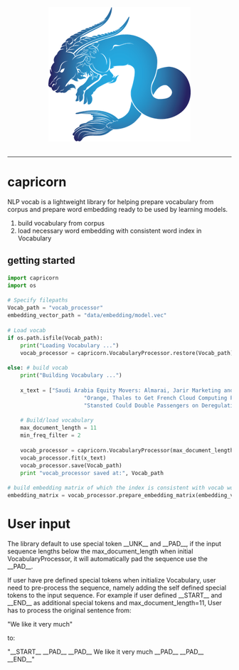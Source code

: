 
<div align="center">
  <img src="img_src/Capricorn_icon_sml.png"><br><br>
</div>

-----------------

# capricorn

NLP vocab is a lightweight library for helping prepare vocabulary from 
corpus and prepare word embedding ready to be used by learning models.

1. build vocabulary from corpus
2. load necessary word embedding with consistent word index in Vocabulary

## getting started
```python
import capricorn
import os

# Specify filepaths
Vocab_path = "vocab_processor"
embedding_vector_path = "data/embedding/model.vec"

# Load vocab
if os.path.isfile(Vocab_path):
    print("Loading Vocabulary ...")
    vocab_processor = capricorn.VocabularyProcessor.restore(Vocab_path)

else: # build vocab
	print("Building Vocabulary ...")
	
	x_text = ["Saudi Arabia Equity Movers: Almarai, Jarir Marketing and Spimaco.",
                        "Orange, Thales to Get French Cloud Computing Funds, Figaro Says.",
                        "Stansted Could Double Passengers on Deregulation, Times Reports."]

	# Build/load vocabulary
	max_document_length = 11
	min_freq_filter = 2

	vocab_processor = capricorn.VocabularyProcessor(max_document_length=max_document_length, min_frequency=min_freq_filter)
	vocab_processor.fit(x_text)
	vocab_processor.save(Vocab_path)
	print "vocab_processor saved at:", Vocab_path

# build embedding matrix of which the index is consistent with vocab word2index mapping	
embedding_matrix = vocab_processor.prepare_embedding_matrix(embedding_vector_path)

```
# User input

The library default to use special token \_\_UNK__  and \_\_PAD__, 
if the input sequence lengths below the max_document_length when initial
VocabularyProcessor, it will automatically pad the sequence use the \_\_PAD__. 

    
If user have pre defined special tokens when initialize Vocabulary, user 
need to pre-process the sequence, namely adding the self defined special 
tokens to the input sequence. For example if user defined \_\_START__
and \_\_END__ as additional special tokens and max_document_length=11,  User has to process the original
sentence from: 

"We like it very much" 

to:

"\_\_START__ \_\_PAD__ \_\_PAD__  We like it very much \_\_PAD__ \_\_PAD__ \_\_END__"
